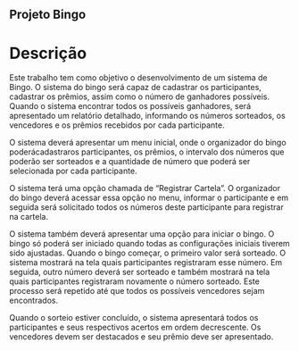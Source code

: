 ## Projeto Bingo
# Descrição
Este trabalho tem como objetivo o desenvolvimento de um sistema de
Bingo. O sistema do bingo será capaz de cadastrar os participantes,
cadastrar os prêmios, assim como o número de ganhadores possíveis.
Quando o sistema encontrar todos os possíveis ganhadores, será
apresentado um relatório detalhado, informando os números sorteados,
os vencedores e os prêmios recebidos por cada participante.

O sistema deverá apresentar um menu inicial, onde o organizador do
bingo poderácadastraros participantes, os prêmios, o intervalo dos
números que poderão ser sorteados e a quantidade de número que
poderá ser selecionada por cada participante.

O sistema terá uma opção chamada de “Registrar Cartela”. O
organizador do bingo deverá acessar essa opção no menu, informar o
participante e em seguida será solicitado todos os números deste
participante para registrar na cartela.

O sistema também deverá apresentar uma opção para iniciar o bingo. O
bingo só poderá ser iniciado quando todas as configurações iniciais
tiverem sido ajustadas.
Quando o bingo começar, o primeiro valor será sorteado. O sistema
mostrará na tela quais participantes registraram esse número. Em
seguida, outro número deverá ser sorteado e também mostrará na tela
quais participantes registraram novamente o número sorteado. Este
processo será repetido até que todos os possíveis vencedores sejam
encontrados.

Quando o sorteio estiver concluído, o sistema apresentará todos os
participantes e seus respectivos acertos em ordem decrescente. Os
vencedores devem ser destacados e seu prêmio deve ser apresentado.
